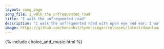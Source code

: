 ```yaml
---
layout: song_page
song_file: i_walk_the_unfrequented_road
title: "I walk the unfrequented road"
description: "I walk the unfrequented road with open eye and ear; I watch afield the farmer load the bounty of the year.  I filch the fruit of no one's toil— no tre... secular 4part 5verse musicbyother textbyother autumn"
image: https://github.com/kenanbit/hymn-singer/releases/latest/download/i_walk_the_unfrequented_road-trad.png
---
```


{% include choice_and_music.html %}
